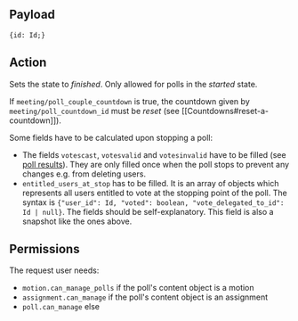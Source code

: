 ## Payload
```
{id: Id;}
```

## Action
Sets the state to *finished*. Only allowed for polls in the *started* state.

If `meeting/poll_couple_countdown` is true, the countdown given by `meeting/poll_countdown_id` must be *reset* (see [[Countdowns#reset-a-countdown]]).

Some fields have to be calculated upon stopping a poll:
- The fields `votescast`, `votesvalid` and `votesinvalid` have to be filled (see [poll results](https://github.com/OpenSlides/OpenSlides/wiki/Voting#poll-results)). They are only filled once when the poll stops to prevent any changes e.g. from deleting users.
- `entitled_users_at_stop` has to be filled. It is an array of objects which represents all users entitled to vote at the stopping point of the poll. The syntax is `{"user_id": Id, "voted": boolean, "vote_delegated_to_id": Id | null}`. The fields should be self-explanatory. This field is also a snapshot like the ones above.

## Permissions
The request user needs:
- `motion.can_manage_polls` if the poll's content object is a motion
- `assignment.can_manage` if the poll's content object is an assignment
- `poll.can_manage` else
